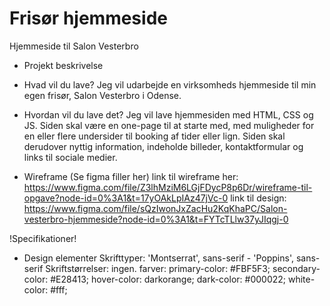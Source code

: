 # Frisør hjemmeside
Hjemmeside til Salon Vesterbro

- Projekt beskrivelse

- Hvad vil du lave?
Jeg vil udarbejde en virksomheds hjemmeside til min egen frisør, Salon Vesterbro i Odense.

- Hvordan vil du lave det?
Jeg vil lave hjemmesiden med HTML, CSS og JS. 
Siden skal være en one-page til at starte med, med muligheder for en eller flere undersider til booking af tider eller lign.
Siden skal derudover nyttig information, indeholde billeder, kontaktformular og links til sociale medier. 

- Wireframe
(Se figma filler her)
link til wireframe her: https://www.figma.com/file/Z3lhMziM6LGjFDycP8p6Dr/wireframe-til-opgave?node-id=0%3A1&t=17yOAkLpIAz47jVc-0
link til design: https://www.figma.com/file/sQzIwonJxZacHu2KqKhaPC/Salon-vesterbro-hjemmeside?node-id=0%3A1&t=FYTcTLlw37yJIqgj-0

!Specifikationer!

- Design elementer
Skrifttyper: 'Montserrat', sans-serif - 'Poppins', sans-serif
Skriftstørrelser: ingen. 
farver:
primary-color: #FBF5F3;
secondary-color: #E28413;
hover-color: darkorange;
dark-color: #000022;
white-color: #fff;
